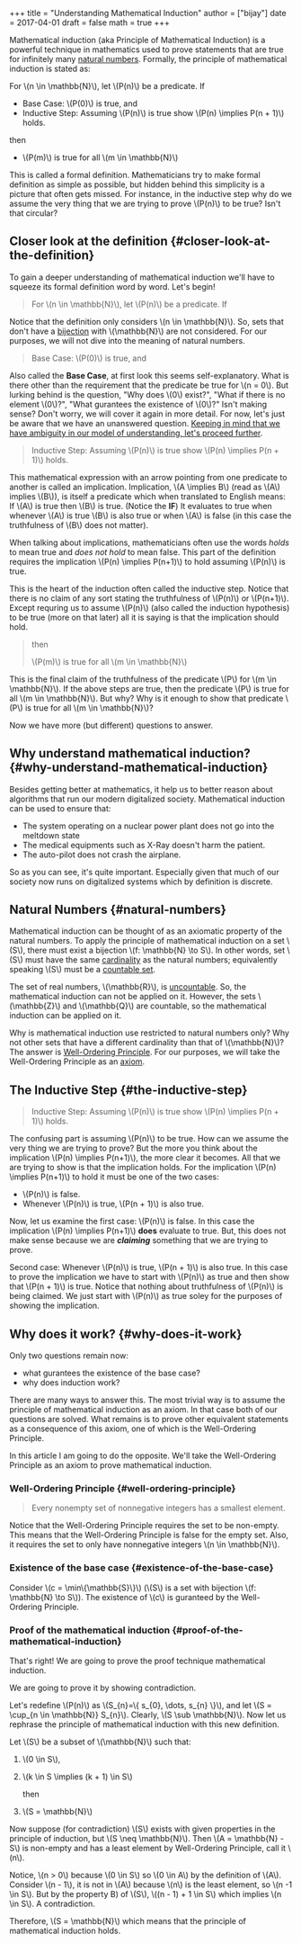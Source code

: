 +++
title = "Understanding Mathematical Induction"
author = ["bijay"]
date = 2017-04-01
draft = false
math = true
+++

Mathematical induction (aka Principle of Mathematical Induction) is a powerful technique in mathematics used to prove statements that are true for infinitely many [natural numbers](https://en.wikipedia.org/wiki/Natural_number).
Formally, the principle of mathematical induction is stated as:

<div class="mdframed">

For \\(n \in \mathbb{N}\\), let \\(P(n)\\) be a predicate. If

-   Base Case: \\(P(0)\\) is true, and
-   Inductive Step: Assuming \\(P(n)\\) is true show \\(P(n) \implies P(n + 1)\\) holds.

then

-   \\(P(m)\\) is true for all \\(m \in \mathbb{N}\\)

</div>

This is called a formal definition. Mathematicians try to make formal definition as simple as possible, but hidden behind this simplicity is a picture that
often gets missed. For instance, in the inductive step why do we assume the very thing that we are trying to prove \\(P(n)\\) to be true? Isn't that circular?


## Closer look at the definition {#closer-look-at-the-definition}

To gain a deeper understanding of mathematical induction we'll have to squeeze its formal definition word by word. Let's begin!

> For \\(n \in \mathbb{N}\\), let \\(P(n)\\) be a predicate. If

Notice that the definition only considers \\(n \in \mathbb{N}\\). So, sets that don't have a [bijection](https://en.wikipedia.org/wiki/Bijection) with \\(\mathbb{N}\\) are not considered.
For our purposes, we will not dive into the meaning of natural numbers.

> Base Case: \\(P(0)\\) is true, and

Also called the **Base Case**, at first look this seems self-explanatory. What is there other than the requirement that the predicate be true for \\(n = 0\\). But lurking behind is the question,
"Why does \\(0\\) exist?", "What if there is no element \\(0\\)?", "What gurantees the existence of \\(0\\)?"
Isn't making sense? Don't worry, we will cover it again in more detail. For now, let's just be aware that we have an unanswered
question. [Keeping in mind that we have ambiguity in our model of understanding, let's proceed further](https://www.azquotes.com/quote/556118).

> Inductive Step: Assuming \\(P(n)\\) is true show \\(P(n) \implies P(n + 1)\\) holds.

This mathematical expression with an arrow pointing from one predicate to another is called an implication. Implication, \\(A \implies B\\) (read as \\(A\\) implies \\(B\\)),
is itself a predicate which when translated to English means: If \\(A\\) is true then \\(B\\) is true. (Notice the **IF**)
It evaluates to true when whenever \\(A\\) is true \\(B\\) is also true or when \\(A\\) is false (in this case the truthfulness of \\(B\\) does not matter).

When talking about implications, mathematicians often use the words _holds_ to mean true and _does not hold_ to mean false.
This part of the definition requires the implication \\(P(n) \implies P(n+1)\\) to hold assuming \\(P(n)\\) is true.

This is the heart of the induction often called the inductive step. Notice that there is no claim of any sort stating the truthfulness of \\(P(n)\\) or \\(P(n+1)\\).
Except requring us to assume \\(P(n)\\) (also called the induction hypothesis) to be true (more on that later) all it is saying is that the implication should hold.

> then
>
> \\(P(m)\\) is true for all \\(m \in \mathbb{N}\\)

This is the final claim of the truthfulness of the predicate \\(P\\) for \\(m \in \mathbb{N}\\).
If the above steps are true, then the predicate \\(P\\) is true for all \\(m \in \mathbb{N}\\).
But why? Why is it enough to show that predicate \\(P\\) is true for all \\(m \in \mathbb{N}\\)?

Now we have more (but different) questions to answer.


## Why understand mathematical induction? {#why-understand-mathematical-induction}

Besides getting better at mathematics, it help us to better reason about algorithms that run our modern digitalized society.
Mathematical induction can be used to ensure that:

-   The system operating on a nuclear power plant does not go into the meltdown state
-   The medical equipments such as X-Ray doesn't harm the patient.
-   The auto-pilot does not crash the airplane.

So as you can see, it's quite important. Especially given that much of our society now runs on digitalized systems which by definition is discrete.


## Natural Numbers {#natural-numbers}

Mathematical induction can be thought of as an axiomatic property of the natural numbers.
To apply the principle of mathematical induction on a set \\(S\\), there must exist a bijection \\(f: \mathbb{N} \to S\\). In other words, set \\(S\\) must have the same
[cardinality](https://en.wikipedia.org/wiki/Cardinality) as the natural numbers; equivalently speaking \\(S\\) must be a [countable set](https://en.wikipedia.org/wiki/Countable_set).

The set of real numbers, \\(\mathbb{R}\\), is [uncountable](https://en.wikipedia.org/wiki/Uncountable_set). So, the mathematical induction can not be applied on it.
However, the sets \\(\mathbb{Z}\\) and \\(\mathbb{Q}\\) are countable, so the mathematical induction can be applied on it.

Why is mathematical induction use restricted to natural numbers only? Why not other sets that have a different cardinality than that of \\(\mathbb{N}\\)?
The answer is [Well-Ordering Principle](https://en.wikipedia.org/wiki/Well-ordering_principle). For our purposes, we will take the Well-Ordering Principle as an [axiom](https://en.wikipedia.org/wiki/Axiom).


## The Inductive Step {#the-inductive-step}

> Inductive Step: Assuming \\(P(n)\\) is true show \\(P(n) \implies P(n + 1)\\) holds.

The confusing part is assuming \\(P(n)\\) to be true. How can we assume the very thing we are trying to prove?
But the more you think about the implication \\(P(n) \implies P(n+1)\\), the more clear it becomes.
All that we are trying to show is that the implication holds. For the implication \\(P(n) \implies P(n+1)\\) to hold it must be one of the two cases:

-   \\(P(n)\\) is false.
-   Whenever \\(P(n)\\) is true, \\(P(n + 1)\\) is also true.

Now, let us examine the first case: \\(P(n)\\) is false. In this case the implication \\(P(n) \implies P(n+1)\\) **does** evaluate to true. But, this does not make sense
because we are _**claiming**_ something that we are trying to prove.

Second case: Whenever \\(P(n)\\) is true, \\(P(n + 1)\\) is also true. In this case to prove the implication we have to start with \\(P(n)\\) as true and then show that \\(P(n + 1)\\)
is true. Notice that nothing about truthfulness of \\(P(n)\\) is being claimed. We just start with \\(P(n)\\) as true soley for the purposes of showing the implication.


## Why does it work? {#why-does-it-work}

Only two questions remain now:

-   what gurantees the existence of the base case?
-   why does induction work?

There are many ways to answer this. The most trivial way is to assume the principle of mathematical induction as an axiom. In that case both of our questions are solved.
What remains is to prove other equivalent statements as a consequence of this axiom, one of which is the Well-Ordering Principle.

In this article I am going to do the opposite. We'll take the Well-Ordering Principle as an axiom to prove mathematical induction.


### Well-Ordering Principle {#well-ordering-principle}

> Every nonempty set of nonnegative integers has a smallest element.

Notice that the Well-Ordering Principle requires the set to be non-empty. This means that the Well-Ordering Principle is false for the empty set.
Also, it requires the set to only have nonnegative integers \\(n \in \mathbb{N}\\).


### Existence of the base case {#existence-of-the-base-case}

Consider \\(c = \min\\{\mathbb{S}\\}\\) (\\(S\\) is a set with bijection \\(f: \mathbb{N} \to S\\)).
The existence of \\(c\\) is guranteed by the Well-Ordering Principle.


### Proof of the mathematical induction {#proof-of-the-mathematical-induction}

That's right! We are going to prove the proof technique mathematical induction.

We are going to prove it by showing contradiction.

Let's redefine \\(P(n)\\) as  \\(S\_{n}=\\{ s\_{0}, \dots, s\_{n} \\}\\), and let \\(S = \cup\_{n \in \mathbb{N}} S\_{n}\\). Clearly, \\(S \sub \mathbb{N}\\).
Now let us rephrase the principle of mathematical induction with this new definition.

<div class="mdframed">

Let \\(S\\) be a subset of \\(\mathbb{N}\\) such that:

1.  \\(0 \in S\\),
2.  \\(k \in S \implies (k + 1) \in S\\)

    then

3.  \\(S = \mathbb{N}\\)

</div>

Now suppose (for contradiction) \\(S\\) exists with given properties in the principle of induction, but \\(S \neq \mathbb{N}\\).
Then \\(A = \mathbb{N} - S\\) is non-empty and has a least element by Well-Ordering Principle, call it \\(n\\).

Notice, \\(n > 0\\) because \\(0 \in S\\) so \\(0 \in A\\) by the definition of \\(A\\).
Consider \\(n - 1\\), it is not in \\(A\\) because \\(n\\) is the least element, so \\(n -1 \in S\\). But by the property B) of \\(S\\),
\\((n - 1) + 1 \in S\\) which implies \\(n \in S\\). A contradiction.

Therefore, \\(S = \mathbb{N}\\) which means that the principle of mathematical induction holds.
